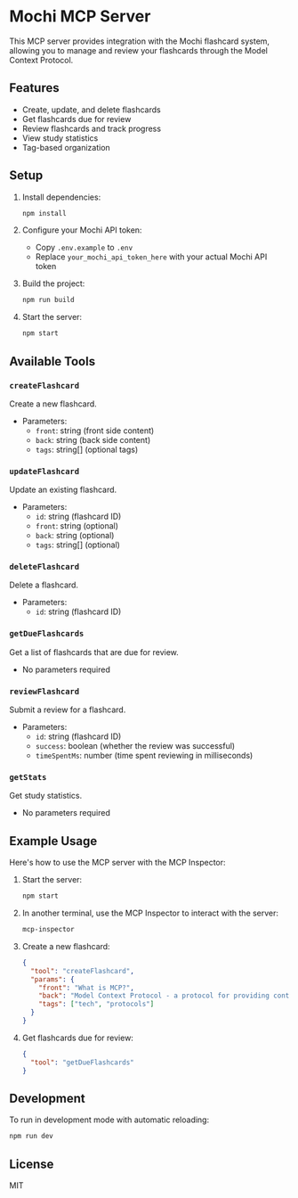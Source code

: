 # Mochi MCP Server

This MCP server provides integration with the Mochi flashcard system, allowing you to manage and review your flashcards through the Model Context Protocol.

## Features

- Create, update, and delete flashcards
- Get flashcards due for review
- Review flashcards and track progress
- View study statistics
- Tag-based organization

## Setup

1. Install dependencies:
   ```bash
   npm install
   ```

2. Configure your Mochi API token:
   - Copy `.env.example` to `.env`
   - Replace `your_mochi_api_token_here` with your actual Mochi API token

3. Build the project:
   ```bash
   npm run build
   ```

4. Start the server:
   ```bash
   npm start
   ```

## Available Tools

### `createFlashcard`
Create a new flashcard.
- Parameters:
  - `front`: string (front side content)
  - `back`: string (back side content)
  - `tags`: string[] (optional tags)

### `updateFlashcard`
Update an existing flashcard.
- Parameters:
  - `id`: string (flashcard ID)
  - `front`: string (optional)
  - `back`: string (optional)
  - `tags`: string[] (optional)

### `deleteFlashcard`
Delete a flashcard.
- Parameters:
  - `id`: string (flashcard ID)

### `getDueFlashcards`
Get a list of flashcards that are due for review.
- No parameters required

### `reviewFlashcard`
Submit a review for a flashcard.
- Parameters:
  - `id`: string (flashcard ID)
  - `success`: boolean (whether the review was successful)
  - `timeSpentMs`: number (time spent reviewing in milliseconds)

### `getStats`
Get study statistics.
- No parameters required

## Example Usage

Here's how to use the MCP server with the MCP Inspector:

1. Start the server:
   ```bash
   npm start
   ```

2. In another terminal, use the MCP Inspector to interact with the server:
   ```bash
   mcp-inspector
   ```

3. Create a new flashcard:
   ```json
   {
     "tool": "createFlashcard",
     "params": {
       "front": "What is MCP?",
       "back": "Model Context Protocol - a protocol for providing context to LLMs",
       "tags": ["tech", "protocols"]
     }
   }
   ```

4. Get flashcards due for review:
   ```json
   {
     "tool": "getDueFlashcards"
   }
   ```

## Development

To run in development mode with automatic reloading:
```bash
npm run dev
```

## License

MIT 